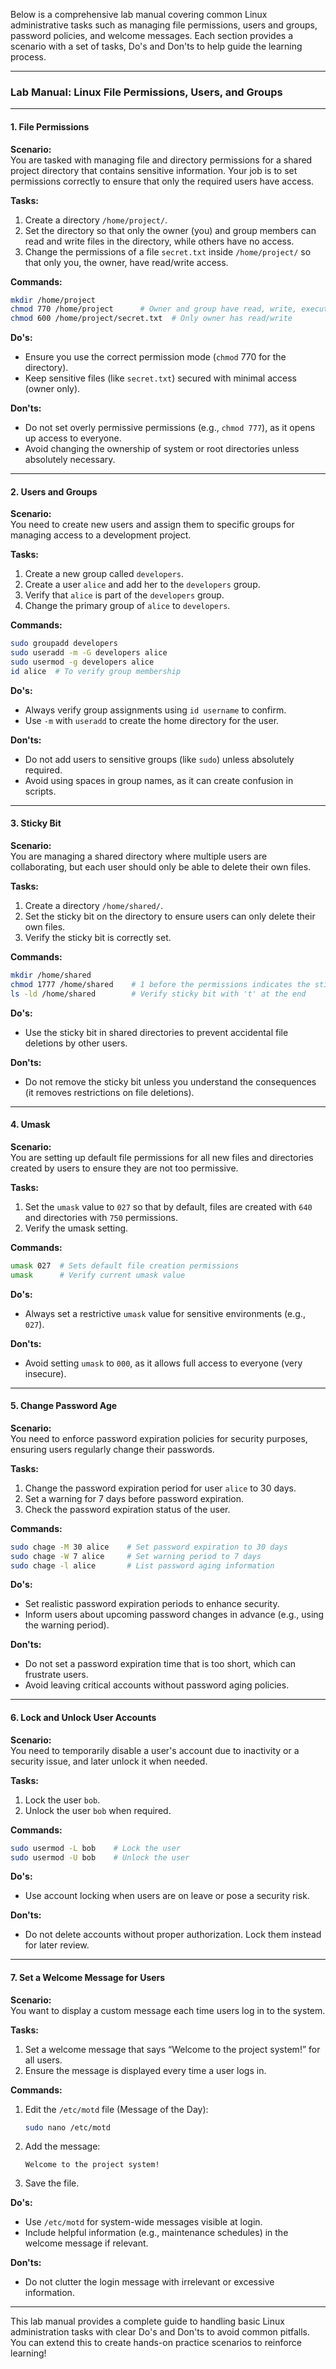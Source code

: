 Below is a comprehensive lab manual covering common Linux administrative tasks such as managing file permissions, users and groups, password policies, and welcome messages. Each section provides a scenario with a set of tasks, Do's and Don'ts to help guide the learning process.

---

### **Lab Manual: Linux File Permissions, Users, and Groups**

---

#### **1. File Permissions**

**Scenario:**  
You are tasked with managing file and directory permissions for a shared project directory that contains sensitive information. Your job is to set permissions correctly to ensure that only the required users have access.

**Tasks:**
1. Create a directory `/home/project/`.
2. Set the directory so that only the owner (you) and group members can read and write files in the directory, while others have no access.
3. Change the permissions of a file `secret.txt` inside `/home/project/` so that only you, the owner, have read/write access.

**Commands:**
```bash
mkdir /home/project
chmod 770 /home/project      # Owner and group have read, write, execute
chmod 600 /home/project/secret.txt  # Only owner has read/write
```

**Do's:**
- Ensure you use the correct permission mode (`chmod` 770 for the directory).
- Keep sensitive files (like `secret.txt`) secured with minimal access (owner only).

**Don'ts:**
- Do not set overly permissive permissions (e.g., `chmod 777`), as it opens up access to everyone.
- Avoid changing the ownership of system or root directories unless absolutely necessary.

---

#### **2. Users and Groups**

**Scenario:**  
You need to create new users and assign them to specific groups for managing access to a development project.

**Tasks:**
1. Create a new group called `developers`.
2. Create a user `alice` and add her to the `developers` group.
3. Verify that `alice` is part of the `developers` group.
4. Change the primary group of `alice` to `developers`.

**Commands:**
```bash
sudo groupadd developers
sudo useradd -m -G developers alice
sudo usermod -g developers alice
id alice  # To verify group membership
```

**Do's:**
- Always verify group assignments using `id username` to confirm.
- Use `-m` with `useradd` to create the home directory for the user.

**Don'ts:**
- Do not add users to sensitive groups (like `sudo`) unless absolutely required.
- Avoid using spaces in group names, as it can create confusion in scripts.

---

#### **3. Sticky Bit**

**Scenario:**  
You are managing a shared directory where multiple users are collaborating, but each user should only be able to delete their own files.

**Tasks:**
1. Create a directory `/home/shared/`.
2. Set the sticky bit on the directory to ensure users can only delete their own files.
3. Verify the sticky bit is correctly set.

**Commands:**
```bash
mkdir /home/shared
chmod 1777 /home/shared    # 1 before the permissions indicates the sticky bit
ls -ld /home/shared        # Verify sticky bit with 't' at the end
```

**Do's:**
- Use the sticky bit in shared directories to prevent accidental file deletions by other users.

**Don'ts:**
- Do not remove the sticky bit unless you understand the consequences (it removes restrictions on file deletions).

---

#### **4. Umask**

**Scenario:**  
You are setting up default file permissions for all new files and directories created by users to ensure they are not too permissive.

**Tasks:**
1. Set the `umask` value to `027` so that by default, files are created with `640` and directories with `750` permissions.
2. Verify the umask setting.

**Commands:**
```bash
umask 027  # Sets default file creation permissions
umask      # Verify current umask value
```

**Do's:**
- Always set a restrictive `umask` value for sensitive environments (e.g., `027`).

**Don'ts:**
- Avoid setting `umask` to `000`, as it allows full access to everyone (very insecure).

---

#### **5. Change Password Age**

**Scenario:**  
You need to enforce password expiration policies for security purposes, ensuring users regularly change their passwords.

**Tasks:**
1. Change the password expiration period for user `alice` to 30 days.
2. Set a warning for 7 days before password expiration.
3. Check the password expiration status of the user.

**Commands:**
```bash
sudo chage -M 30 alice    # Set password expiration to 30 days
sudo chage -W 7 alice     # Set warning period to 7 days
sudo chage -l alice       # List password aging information
```

**Do's:**
- Set realistic password expiration periods to enhance security.
- Inform users about upcoming password changes in advance (e.g., using the warning period).

**Don'ts:**
- Do not set a password expiration time that is too short, which can frustrate users.
- Avoid leaving critical accounts without password aging policies.

---

#### **6. Lock and Unlock User Accounts**

**Scenario:**  
You need to temporarily disable a user's account due to inactivity or a security issue, and later unlock it when needed.

**Tasks:**
1. Lock the user `bob`.
2. Unlock the user `bob` when required.

**Commands:**
```bash
sudo usermod -L bob    # Lock the user
sudo usermod -U bob    # Unlock the user
```

**Do's:**
- Use account locking when users are on leave or pose a security risk.

**Don'ts:**
- Do not delete accounts without proper authorization. Lock them instead for later review.

---

#### **7. Set a Welcome Message for Users**

**Scenario:**  
You want to display a custom message each time users log in to the system.

**Tasks:**
1. Set a welcome message that says “Welcome to the project system!” for all users.
2. Ensure the message is displayed every time a user logs in.

**Commands:**
1. Edit the `/etc/motd` file (Message of the Day):
   ```bash
   sudo nano /etc/motd
   ```
2. Add the message:
   ```
   Welcome to the project system!
   ```
3. Save the file.

**Do's:**
- Use `/etc/motd` for system-wide messages visible at login.
- Include helpful information (e.g., maintenance schedules) in the welcome message if relevant.

**Don'ts:**
- Do not clutter the login message with irrelevant or excessive information.

---

This lab manual provides a complete guide to handling basic Linux administration tasks with clear Do's and Don'ts to avoid common pitfalls. You can extend this to create hands-on practice scenarios to reinforce learning!